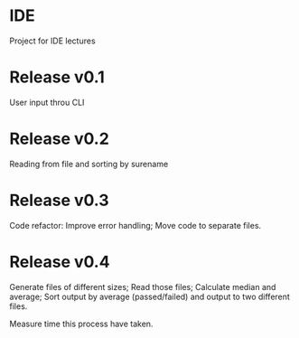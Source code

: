 # IDE
Project for IDE lectures

# Release v0.1
User input throu CLI

# Release v0.2
Reading from file and sorting by surename

# Release v0.3
Code refactor:
Improve error handling;
Move code to separate files.

# Release v0.4
Generate files of different sizes;
Read those files;
Calculate median and average;
Sort output by average (passed/failed) and output to two different files.

Measure time this process have taken.
